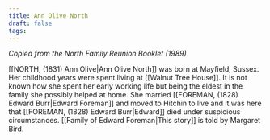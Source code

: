 ```yaml
---
title: Ann Olive North
draft: false
tags:
---
```

*Copied from the North Family Reunion Booklet (1989)*

[[NORTH, (1831) Ann Olive|Ann Olive North]] was born at Mayfield, Sussex. Her childhood years were spent living at [[Walnut Tree House]]. It is not known how she spent her early working life but being the eldest in the family she possibly helped at home. She married [[FOREMAN, (1828) Edward Burr|Edward Foreman]] and moved to Hitchin to live and it was here that [[FOREMAN, (1828) Edward Burr|Edward]] died under suspicious circumstances. [[Family of Edward Foreman|This story]] is told by Margaret Bird.